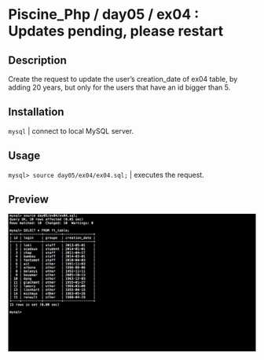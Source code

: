 # Piscine_Php / day05 / ex04 : Updates pending, please restart

## Description
Create the request to update the user’s creation_date of ex04 table, by adding 20 years, but only for the users that have an id bigger than 5.

## Installation
`mysql` | connect to local MySQL server.

## Usage
`mysql> source day05/ex04/ex04.sql;` | executes the request.

## Preview
<img src="../../resources/images/update.png" width="1200">
